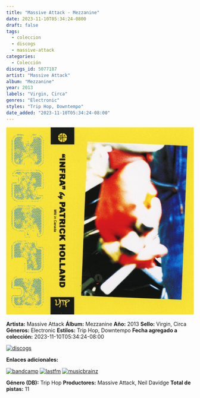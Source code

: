 ```yaml
---
title: "Massive Attack - Mezzanine"
date: 2023-11-10T05:34:24-0800
draft: false
tags:
  - coleccion
  - discogs
  - massive-attack
categories:
  - Colección
discogs_id: 5077187
artist: "Massive Attack"
album: "Mezzanine"
year: 2013
labels: "Virgin, Circa"
genres: "Electronic"
styles: "Trip Hop, Downtempo"
date_added: "2023-11-10T05:34:24-08:00"
---
```


![cover](image.jpeg (Massive Attack - Mezzanine))

**Artista:** Massive Attack
**Álbum:** Mezzanine
**Año:** 2013
**Sello:** Virgin, Circa
**Géneros:** Electronic
**Estilos:** Trip Hop, Downtempo
**Fecha agregado a colección:** 2023-11-10T05:34:24-08:00

[![discogs](../../links/svg/discogs.png (discogs))](https://api.discogs.com/releases/5077187)


**Enlaces adicionales:**

[![bandcamp](../../links/svg/bandcamp.png (bandcamp))](https://adelynrose.bandcamp.com/album/mezzanine)
[![lastfm](../../links/svg/lastfm.png (lastfm))](https://www.last.fm/music/Massive+Attack/Mezzanine)
[![musicbrainz](../../links/svg/musicbrainz.png (musicbrainz))](https://musicbrainz.org/release/6e512ec0-1316-4abb-b6b6-07dbd8b005ed)

**Género (DB):** Trip Hop
**Productores:** Massive Attack, Neil Davidge
**Total de pistas:** 11
